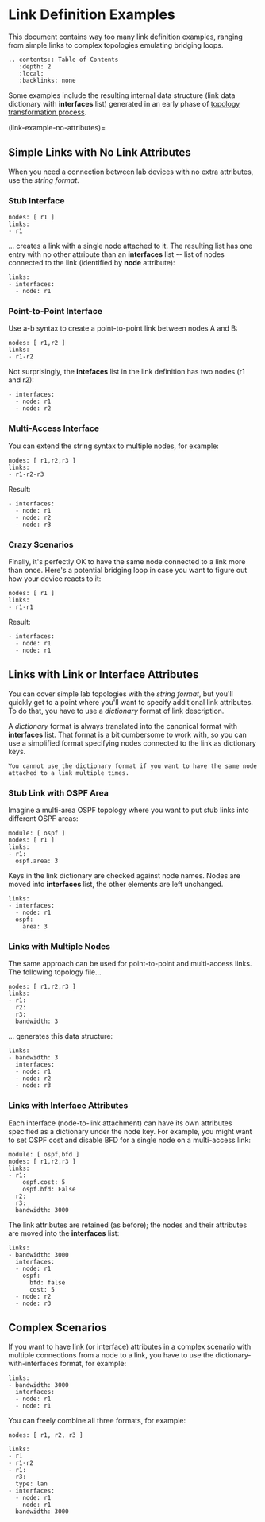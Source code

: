 # Link Definition Examples

This document contains way too many link definition examples, ranging from simple links to complex topologies emulating bridging loops.

```eval_rst
.. contents:: Table of Contents
   :depth: 2
   :local:
   :backlinks: none
```

Some examples include the resulting internal data structure (link data dictionary with **interfaces** list) generated in an early phase of [topology transformation process](../dev/transform.md).

(link-example-no-attributes)=
## Simple Links with No Link Attributes

When you need a connection between lab devices with no extra attributes, use the *string format*.

### Stub Interface

```
nodes: [ r1 ]
links:
- r1
```

... creates a link with a single node attached to it. The resulting list has one entry with no other attribute than an **interfaces** list -- list of nodes connected to the link (identified by **node** attribute):

```
links:
- interfaces:
  - node: r1
```

### Point-to-Point Interface

Use a-b syntax to create a point-to-point link between nodes A and B:

```
nodes: [ r1,r2 ]
links:
- r1-r2
```

Not surprisingly, the **intefaces** list in the link definition has two nodes (r1 and r2):

```
- interfaces:
  - node: r1
  - node: r2
```

### Multi-Access Interface

You can extend the string syntax to multiple nodes, for example:

```
nodes: [ r1,r2,r3 ]
links:
- r1-r2-r3
```

Result:

```
- interfaces:
  - node: r1
  - node: r2
  - node: r3
```

### Crazy Scenarios

Finally, it's perfectly OK to have the same node connected to a link more than once. Here's a potential bridging loop in case you want to figure out how your device reacts to it:

```
nodes: [ r1 ]
links:
- r1-r1
```

Result:

```
- interfaces:
  - node: r1
  - node: r1
```

## Links with Link or Interface Attributes

You can cover simple lab topologies with the *string format*, but you'll quickly get to a point where you'll want to specify additional link attributes. To do that, you have to use a *dictionary* format of link description.

A *dictionary* format is always translated into the canonical format with **interfaces** list. That format is a bit cumbersome to work with, so you can use a simplified format specifying nodes connected to the link as dictionary keys.

```{warning}
You cannot use the dictionary format if you want to have the same node attached to a link multiple times.
```

### Stub Link with OSPF Area

Imagine a multi-area OSPF topology where you want to put stub links into different OSPF areas:

```
module: [ ospf ]
nodes: [ r1 ]
links:
- r1:
  ospf.area: 3
```

Keys in the link dictionary are checked against node names. Nodes are moved into **interfaces** list, the other elements are left unchanged.

```
links:
- interfaces:
  - node: r1
  ospf:
    area: 3
```

### Links with Multiple Nodes

The same approach can be used for point-to-point and multi-access links. The following topology file...

```
nodes: [ r1,r2,r3 ]
links:
- r1:
  r2:
  r3:
  bandwidth: 3
```

... generates this data structure:

```
links:
- bandwidth: 3
  interfaces:
  - node: r1
  - node: r2
  - node: r3
```

### Links with Interface Attributes

Each interface (node-to-link attachment) can have its own attributes specified as a dictionary under the node key. For example, you might want to set OSPF cost and disable BFD for a single node on a multi-access link:

```
module: [ ospf,bfd ]
nodes: [ r1,r2,r3 ]
links:
- r1:
    ospf.cost: 5
    ospf.bfd: False
  r2:
  r3:
  bandwidth: 3000
```

The link attributes are retained (as before); the nodes and their attributes are moved into the **interfaces** list:

```
links:
- bandwidth: 3000
  interfaces:
  - node: r1
    ospf:
      bfd: false
      cost: 5
  - node: r2
  - node: r3
```

## Complex Scenarios

If you want to have link (or interface) attributes in a complex scenario with multiple connections from a node to a link, you have to use the dictionary-with-interfaces format, for example:

```
links:
- bandwidth: 3000
  interfaces:
  - node: r1
  - node: r1
```

You can freely combine all three formats, for example:

```
nodes: [ r1, r2, r3 ]

links:
- r1
- r1-r2
- r1:
  r3:
  type: lan
- interfaces:
  - node: r1
  - node: r1
  bandwidth: 3000
```

